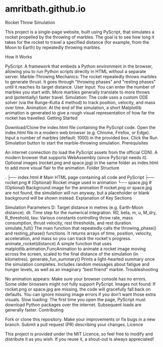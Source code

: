 # amritbath.github.io

Rocket Throw Simulation

This project is a single-page website, built using PyScript, that simulates a rocket propelled by the throwing of marbles. The goal is to see how long it takes for the rocket to travel a specified distance (for example, from the Moon to Earth) by repeatedly throwing marbles.

How It Works

PyScript: A framework that embeds a Python environment in the browser, allowing you to run Python scripts directly in HTML without a separate server.
Marble-Throwing Mechanics: The rocket repeatedly throws marbles to generate thrust. It goes through "throwing phases" and "resting phases" until it reaches its target distance.
User Input: You can enter the number of marbles you start with. More marbles generally translate to more throws and (potentially) faster travel.
Simulation: The code uses a custom ODE solver (via the Runge-Kutta 4 method) to track position, velocity, and mass over time.
Animation: At the end of the simulation, a short Matplotlib animation is generated to give a rough visual representation of how far the rocket has travelled.
Getting Started

Download/Clone the index.html file containing the PyScript code.
Open the index.html file in a modern web browser (e.g. Chrome, Firefox, or Edge).
Input a number of marbles (default: 1000) in the provided box.
Click the Run Simulation button to start the marble-throwing simulation.
Prerequisites

An internet connection (to load the PyScript assets from the official CDN).
A modern browser that supports WebAssembly (since PyScript needs it).
Optional images (rocket.png and space.jpg) in the same folder as index.html to add more visual flair to the animation.
Folder Structure

.
├── index.html        # Main HTML page containing all code and PyScript
├── rocket.png        # (Optional) Rocket image used in animation
└── space.jpg         # (Optional) Background image for the animation
If rocket.png or space.jpg are not found, the simulation will run anyway, but a placeholder or blank background will be shown instead.
Explanation of Key Sections

Simulation Parameters
D: Target distance in metres (e.g. Earth-Moon distance).
dt: Time step for the numerical integration.
R0, beta, m, u, M_dry, R_threshold, tau: Various constants controlling throw rate, mass consumption, thrust velocity, rest thresholds, and rest duration.
simulate_full()
The main function that repeatedly calls the throwing_phase() and resting_phase() functions. It returns arrays of time, position, velocity, acceleration, and mass so you can track the rocket's progress.
animate_rocket(distance)
A simple function that uses matplotlib.animation.FuncAnimation to animate a rocket image moving across the screen, scaled to the final distance of the simulation (in kilometres).
generate_fun_summary()
Prints a light-hearted summary once the simulation completes. Includes random messages about fatigue and hunger levels, as well as an imaginary “best friend” marble.
Troubleshooting

No animation appears: Make sure your browser console has no errors. Some older browsers might not fully support PyScript.
Images not found: If rocket.png or space.jpg are missing, the code will gracefully fall back on defaults. You can ignore missing image errors if you don’t want those extra visuals.
Slow loading: The first time you open the page, PyScript must download Python packages over the internet. Subsequent loads are generally faster.
Contributing

Fork or clone this repository.
Make your improvements or fix bugs in a new branch.
Submit a pull request (PR) describing your changes.
Licence

This project is provided under the MIT Licence, so feel free to modify and distribute it as you wish. If you reuse it, a shout-out is always appreciated!
